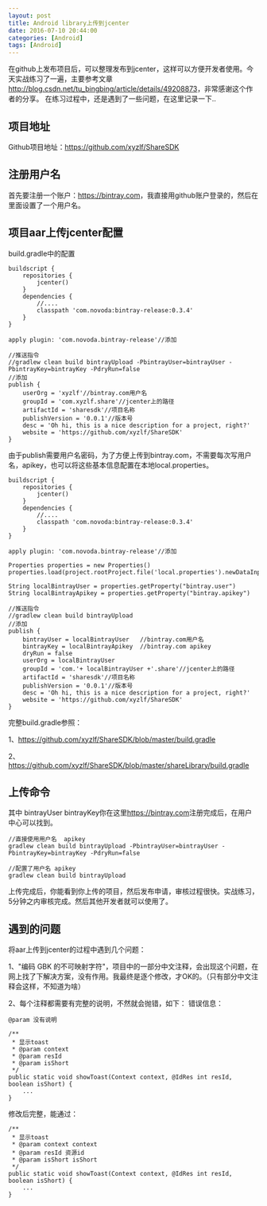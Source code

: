 ```yaml
---
layout: post
title: Android library上传到jcenter
date: 2016-07-10 20:44:00
categories: [Android]
tags: [Android]
---
```


在github上发布项目后，可以整理发布到jcenter，这样可以方便开发者使用。今天实战练习了一遍，主要参考文章<http://blog.csdn.net/tu_bingbing/article/details/49208873>，非常感谢这个作者的分享。 在练习过程中，还是遇到了一些问题，在这里记录一下..
<!--more-->

## 项目地址
Github项目地址：<https://github.com/xyzlf/ShareSDK>

## 注册用户名
首先要注册一个账户：<https://bintray.com>，我直接用github账户登录的，然后在里面设置了一个用户名。

## 项目aar上传jcenter配置
build.gradle中的配置
    
    buildscript {
	    repositories {
	    	jcenter()
    	}
    	dependencies {
		    //....
		    classpath 'com.novoda:bintray-release:0.3.4'
	    }
    }
    
    apply plugin: 'com.novoda.bintray-release'//添加
    
	//推送指令
	//gradlew clean build bintrayUpload -PbintrayUser=bintrayUser -PbintrayKey=bintrayKey -PdryRun=false
    //添加
    publish {
	    userOrg = 'xyzlf'//bintray.com用户名
	    groupId = 'com.xyzlf.share'//jcenter上的路径
	    artifactId = 'sharesdk'//项目名称
	    publishVersion = '0.0.1'//版本号
	    desc = 'Oh hi, this is a nice description for a project, right?'
	    website = 'https://github.com/xyzlf/ShareSDK'
    }

由于publish需要用户名密码，为了方便上传到bintray.com，不需要每次写用户名，apikey，也可以将这些基本信息配置在本地local.properties。

	buildscript {
	    repositories {
	        jcenter()
	    }
	    dependencies {
	        //....
	        classpath 'com.novoda:bintray-release:0.3.4'
	    }
	}
	
	apply plugin: 'com.novoda.bintray-release'//添加

    Properties properties = new Properties()
	properties.load(project.rootProject.file('local.properties').newDataInputStream())

	String localBintrayUser = properties.getProperty("bintray.user")
	String localBintrayApikey = properties.getProperty("bintray.apikey")

	//推送指令
	//gradlew clean build bintrayUpload
	//添加
	publish {
	    bintrayUser = localBintrayUser   //bintray.com用户名
	    bintrayKey = localBintrayApikey  //bintray.com apikey
	    dryRun = false
	    userOrg = localBintrayUser
	    groupId = 'com.'+ localBintrayUser +'.share'//jcenter上的路径
	    artifactId = 'sharesdk'//项目名称
	    publishVersion = '0.0.1'//版本号
	    desc = 'Oh hi, this is a nice description for a project, right?'
	    website = 'https://github.com/xyzlf/ShareSDK'
	}

完整build.gradle参照：

1、<https://github.com/xyzlf/ShareSDK/blob/master/build.gradle>

2、<https://github.com/xyzlf/ShareSDK/blob/master/shareLibrary/build.gradle>

## 上传命令

其中 bintrayUser bintrayKey你在这里<https://bintray.com>注册完成后，在用户中心可以找到。

	//直接使用用户名  apikey
    gradlew clean build bintrayUpload -PbintrayUser=bintrayUser -PbintrayKey=bintrayKey -PdryRun=false

	//配置了用户名 apikey
	gradlew clean build bintrayUpload
    
上传完成后，你能看到你上传的项目，然后发布申请，审核过程很快。实战练习，5分钟之内审核完成。然后其他开发者就可以使用了。

## 遇到的问题

将aar上传到jcenter的过程中遇到几个问题：

1、"编码 GBK 的不可映射字符"，项目中的一部分中文注释，会出现这个问题，在网上找了下解决方案，没有作用。我最终是逐个修改，才OK的。（只有部分中文注释会这样，不知道为啥）

2、每个注释都需要有完整的说明，不然就会抛错，如下：
错误信息：

    @param 没有说明

    /**
     * 显示toast
     * @param context
     * @param resId
     * @param isShort
     */
    public static void showToast(Context context, @IdRes int resId, boolean isShort) {
    	...
    }
    
修改后完整，能通过：

    /**
     * 显示toast
     * @param context context
     * @param resId 资源id
     * @param isShort isShort
     */
    public static void showToast(Context context, @IdRes int resId, boolean isShort) {
    	...
    }